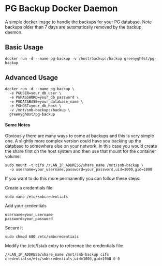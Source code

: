 # PG Backup Docker Daemon
A simple docker image to handle the backups for your PG database. Note backups older than 7 days are automatically removed by the backup daemon.

## Basic Usage
```
docker run -d --name pg-backup -v /host/backup:/backup greenygh0st/pg-backup
```

## Advanced Usage
```
docker run -d --name pg-backup \
  -e PGUSER=your_db_user \
  -e PGPASSWORD=your_db_password \
  -e PGDATABASE=your_database_name \
  -e PGHOST=your_db_host \
  -v /mnt/smb-backup:/backup \
  greenygh0st/pg-backup
```

#### Some Notes
Obviously there are many ways to come at backups and this is very simple one. A slightly more complex version could have you backing up the database to somewhere else on your network. In this case you would create the share first on the host system and then use that mount for the container volume:
```
sudo mount -t cifs //LAN_IP_ADDRESS/share_name /mnt/smb-backup \
  -o username=your_username,password=your_password,uid=1000,gid=1000
```

If you want to do this more permanently you can follow these steps:

Create a credentials file
```
sudo nano /etc/smbcredentials
```

Add your credentials
```
username=your_username
password=your_password
```

Secure it
```
sudo chmod 600 /etc/smbcredentials
```

Modify the /etc/fstab entry to reference the credentials file:
```
//LAN_IP_ADDRESS/share_name /mnt/smb-backup cifs credentials=/etc/smbcredentials,uid=1000,gid=1000 0 0
```